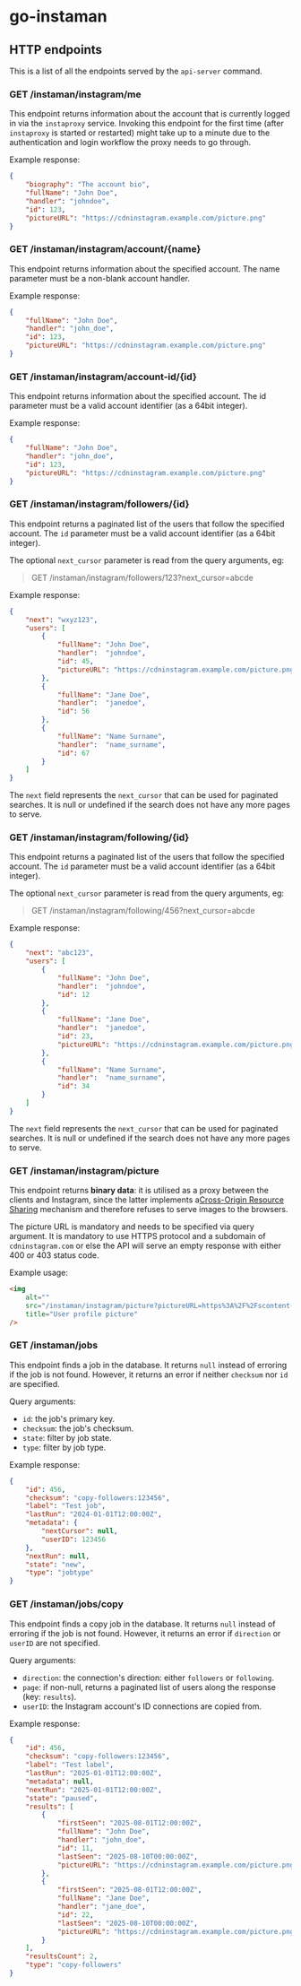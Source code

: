 # go-instaman

## HTTP endpoints

This is a list of all the endpoints served by the `api-server` command.

### GET /instaman/instagram/me

This endpoint returns information about the account that is currently logged in via the `instaproxy` service.
Invoking this endpoint for the first time (after `instaproxy` is started or restarted) might take up to a minute due to the authentication and login workflow the proxy needs to go through.

Example response:

```json
{
    "biography": "The account bio",
    "fullName": "John Doe",
    "handler": "johndoe",
    "id": 123,
    "pictureURL": "https://cdninstagram.example.com/picture.png"
}
```

### GET /instaman/instagram/account/{name}

This endpoint returns information about the specified account.
The name parameter must be a non-blank account handler.

Example response:

```json
{
    "fullName": "John Doe",
    "handler": "john_doe",
    "id": 123,
    "pictureURL": "https://cdninstagram.example.com/picture.png"
}
```

### GET /instaman/instagram/account-id/{id}

This endpoint returns information about the specified account.
The id parameter must be a valid account identifier (as a 64bit integer).

Example response:

```json
{
    "fullName": "John Doe",
    "handler": "john_doe",
    "id": 123,
    "pictureURL": "https://cdninstagram.example.com/picture.png"
}
```

### GET /instaman/instagram/followers/{id}

This endpoint returns a paginated list of the users that follow the specified account.
The `id` parameter must be a valid account identifier (as a 64bit integer).

The optional `next_cursor` parameter is read from the query arguments, eg:

> GET /instaman/instagram/followers/123?next_cursor=abcde

Example response:

```json
{
    "next": "wxyz123",
    "users": [
        {
            "fullName": "John Doe",
            "handler":  "johndoe",
            "id": 45,
            "pictureURL": "https://cdninstagram.example.com/picture.png"
        },
        {
            "fullName": "Jane Doe",
            "handler":  "janedoe",
            "id": 56
        },
        {
            "fullName": "Name Surname",
            "handler":  "name_surname",
            "id": 67
        }
    ]
}
```

The `next` field represents the `next_cursor` that can be used for paginated searches. It is null or undefined if the search does not have any more pages to serve.

### GET /instaman/instagram/following/{id}

This endpoint returns a paginated list of the users that follow the specified account.
The `id` parameter must be a valid account identifier (as a 64bit integer).

The optional `next_cursor` parameter is read from the query arguments, eg:

> GET /instaman/instagram/following/456?next_cursor=abcde

Example response:

```json
{
    "next": "abc123",
    "users": [
        {
            "fullName": "John Doe",
            "handler":  "johndoe",
            "id": 12
        },
        {
            "fullName": "Jane Doe",
            "handler":  "janedoe",
            "id": 23,
            "pictureURL": "https://cdninstagram.example.com/picture.png"
        },
        {
            "fullName": "Name Surname",
            "handler":  "name_surname",
            "id": 34
        }
    ]
}
```

The `next` field represents the `next_cursor` that can be used for paginated searches. It is null or undefined if the search does not have any more pages to serve.

### GET /instaman/instagram/picture

This endpoint returns **binary data**: it is utilised as a proxy between the clients and Instagram, since the latter implements a[Cross-Origin Resource Sharing](https://developer.mozilla.org/en-US/docs/Web/HTTP/CORS) mechanism and therefore refuses to serve images to the browsers.

The picture URL is mandatory and needs to be specified via query argument.
It is mandatory to use HTTPS protocol and a subdomain of `cdninstagram.com` or else the API will serve an empty response with either 400 or 403 status code.

Example usage:

```html
<img
    alt=""
    src="/instaman/instagram/picture?pictureURL=https%3A%2F%2Fscontent-fco2-1.cdninstagram..."
    title="User profile picture"
/>
```

### GET /instaman/jobs

This endpoint finds a job in the database. It returns `null` instead of erroring if the job is not found.
However, it returns an error if neither `checksum` nor `id` are specified.

Query arguments:

- `id`: the job's primary key.
- `checksum`: the job's checksum.
- `state`: filter by job state.
- `type`: filter by job type.

Example response:

```json
{
    "id": 456,
    "checksum": "copy-followers:123456",
    "label": "Test job",
    "lastRun": "2024-01-01T12:00:00Z",
    "metadata": {
        "nextCursor": null,
        "userID": 123456
    },
    "nextRun": null,
    "state": "new",
    "type": "jobtype"
}
```

### GET /instaman/jobs/copy

This endpoint finds a copy job in the database. It returns `null` instead of erroring if the job is not found.
However, it returns an error if `direction` or `userID` are not specified.

Query arguments:

- `direction`: the connection's direction: either `followers` or `following`.
- `page`: if non-null, returns a paginated list of users along the response (key: `results`).
- `userID`: the Instagram account's ID connections are copied from.

Example response:

```json
{
    "id": 456,
    "checksum": "copy-followers:123456",
    "label": "Test label",
    "lastRun": "2025-01-01T12:00:00Z",
    "metadata": null,
    "nextRun": "2025-01-01T12:00:00Z",
    "state": "paused",
    "results": [
        {
            "firstSeen": "2025-08-01T12:00:00Z",
            "fullName": "John Doe",
            "handler": "john_doe",
            "id": 11,
            "lastSeen": "2025-08-10T00:00:00Z",
            "pictureURL": "https://cdninstagram.example.com/picture.png"
        },
        {
            "firstSeen": "2025-08-01T12:00:00Z",
            "fullName": "Jane Doe",
            "handler": "jane_doe",
            "id": 22,
            "lastSeen": "2025-08-10T00:00:00Z",
            "pictureURL": "https://cdninstagram.example.com/picture.png"
        }
    ],
    "resultsCount": 2,
    "type": "copy-followers"
}
```
